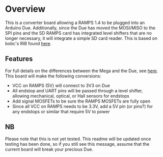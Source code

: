 Overview
========
This is a converter board allowing a RAMPS 1.4 to be plugged into an Arduino Due. Additionally, since the Due has moved the MOSI/MISO to the SPI pins and the SD RAMPS card has integrated level shifters that are no longer necessary, it will integrate a simple SD card reader.
This is based on bobc's RIB found [here](https://github.com/bobc/bobc_hardware/tree/master/RAMPS-FD).

Features
--------
For full details on the differences between the Mega and the Due, see [here](http://reprap.org/wiki/RAMPS-FD).
This board will make the following conversions:
- VCC on RAMPS (5V) will connect to 3V3 on Due
- All endstop and UART pins will be passed through a level shifter, allowing mechanical, optical, or Hall sensors for endstops
- Add signal MOSFETs to be sure the RAMPS MOSFETs are fully open
- Since all VCC on RAMPS needs to be 3.3V, add a 5V pin (or pins?) for any endstops or similar that require 5V to power

NB
--
Please note that this is not yet tested. This readme will be updated once testing has been done, so if you still see this message, assume that the current board will break your precious Due.
